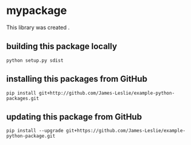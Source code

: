 # mypackage
This library was created .

## building this package locally
`python setup.py sdist`

## installing this packages from GitHub
`pip install git+http://github.com/James-Leslie/example-python-packages.git`

## updating this package from GitHub
`pip install --upgrade git+https://github.com/James-Leslie/example-python-package.git`
